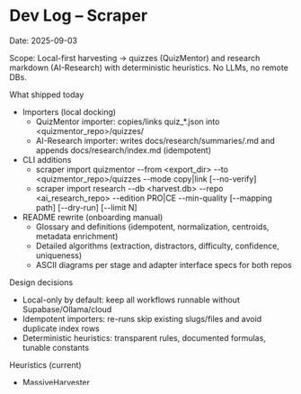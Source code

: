 # Dev Log – Scraper

Date: 2025-09-03

Scope: Local-first harvesting → quizzes (QuizMentor) and research markdown (AI-Research) with deterministic heuristics. No LLMs, no remote DBs.

What shipped today
- Importers (local docking)
  - QuizMentor importer: copies/links quiz_*.json into <quizmentor_repo>/quizzes/
  - AI-Research importer: writes docs/research/summaries/<slug>.md and appends docs/research/index.md (idempotent)
- CLI additions
  - scraper import quizmentor --from <export_dir> --to <quizmentor_repo>/quizzes --mode copy|link [--no-verify]
  - scraper import research --db <harvest.db> --repo <ai_research_repo> --edition PRO|CE --min-quality <float> [--mapping path] [--dry-run] [--limit N]
- README rewrite (onboarding manual)
  - Glossary and definitions (idempotent, normalization, centroids, metadata enrichment)
  - Detailed algorithms (extraction, distractors, difficulty, confidence, uniqueness)
  - ASCII diagrams per stage and adapter interface specs for both repos

Design decisions
- Local-only by default: keep all workflows runnable without Supabase/Ollama/cloud
- Idempotent importers: re-runs skip existing slugs/files and avoid duplicate index rows
- Deterministic heuristics: transparent rules, documented formulas, tunable constants

Heuristics (current)
- MassiveHarvester
  - Concepts: regex patterns for ProperCase/ALLCAPS/code/bold/headings; de-dup, top N
  - Answer: pick longest relevant sentence for concept (definition mode clamps length)
  - Distractors: category-informed + length balancing + similarity banding
  - Difficulty: +length +keywords +option_length +option_similarity → 1..5
  - Uniqueness: Levenshtein ratio threshold (0.85), plus md5 fingerprint
- EnhancedHarvester
  - Semantic uniqueness: TF‑IDF cosine < 0.85 (fallback to string ratio)
  - Answer position balance: keep A/B/C/D counts; correct goes to least-used if imbalance > 20
  - Distractor quality q ∈ [0,1], confidence σ(β0 + β1*q + β2*(1−cos) + …)

Adapters (today)
- QuizMentor staging
  - Source: <export_dir>/quizzes/quiz_*.json, harvest_index.json
  - Target: <quizmentor_repo>/quizzes/
  - Schema: questions[], options[], correct_answer (index), explanation, difficulty(1..5)
- AI-Research staging
  - Writes: docs/research/summaries/<slug>.md and docs/research/index.md
  - Slugify: lowercase, non-alnum → dash, collapse, trim

Verification checklist
- QuizMentor: quizzes/ contains quiz_*.json; sample file has questions[] with options[4] and correct_answer
- AI-Research: summaries/<slug>.md created; index.md appended exactly one row under category; re-run shows skipped

Next up (short-term)
- Importer reports
  - --report-dir <path> to emit JSON/CSV of {created, skipped, issues}; include category decisions and reasons
- Answer extraction upgrades
  - Definitional scoring with pattern verbs ("is", "refers to") and proximity weight; context window for continuity
- Uniqueness+ speed
  - SimHash trigram fingerprints with Hamming threshold; maintain LRU for fast recent dedupe
- Category placement (research)
  - Optional centroid-based suggestion blended with tag→category; thresholds documented; still local-only
- Flat questions export (optional)
  - --format questions produces a single questions.json matching dev/mock schema (correctAnswer + incorrectAnswers)

Future (deferred)
- Optional metadata enrichment (author/publisher/date) behind a --enrich-meta flag, with rate limits
- Optional Supabase adapter for QuizMentor (schema push) when DB is available

Notes
- All new behavior is documented in README with examples and ASCII flows
- Keep imports idempotent; add --update-existing later only when there’s a reviewer workflow

---

Date: 2025-09-03 (Teach + Preview upgrade)

What changed
- Ship command: added --teach and --preview flags to scraper ship local
- HTML report: added Previews cards (2 sample questions per category; first bullet for each new summary)
- Teach logs: labeled decisions for learning
  - [teach §E. Validate] Levenshtein > 0.85 → reject
  - [teach §F. SimHash] Hamming < 8 → skip near-duplicate question
  - [teach §B. Heuristics] Enhanced TF‑IDF cosine max < 0.85 → unique
- Orchestrator: fixed signature and CLI wiring; pass teach/preview through to harvesters/importers
- Import (research): supports --teach to print category decision scoring

Why
- Improve explainability while running (teaching-first)
- Provide fast visual sampling before full review (previews)

How to use
  scraper ship local \
    --qm /path/to/QuizMentor.ai/quizzes \
    --research /path/to/AI-Research \
    --report-dir ./reports \
    --teach --preview --strict \
    --max-content 200 --questions-per-content 5

Follow-ups
- Strict gates (fail-fast) toggles for manifest/schema/tag mismatches
- SimHash dedupe report section listing skipped questions with distances
- Inline README anchors in teach logs like [teach §F. SimHash]

---

Date: 2025-09-03 (Journeys + CE/TDD docs update)

What changed
- Added docs/JOURNEYS.md with 20 user + 20 S2S journeys
- Updated docs/EPICS.md with CE principles, TDD gates, and references to journeys
- Linked JOURNEYS and SYSTEM_STATUS from README
- Added docs/SYSTEM_STATUS.md status snapshot
- Created GitHub labels and issues for epics and tasks

Why
- Move to AI-OS-CE style with clear acceptance scenarios and TDD gates

Notes
- Phase 1 acceptance: cover U1–U5, S1–S7, S12, S19 via unit+e2e

